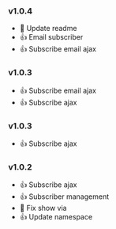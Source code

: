 ### v1.0.4 
* :memo: Update readme
* :+1: Email subscriber
* :+1: Subscribe email ajax

### v1.0.3 
* :+1: Subscribe email ajax
* :+1: Subscribe ajax

### v1.0.3 
* :+1: Subscribe ajax

### v1.0.2 
* :+1: Subscribe ajax
* :+1: Subscriber management
* :bug: Fix show via
* :+1: Update namespace
